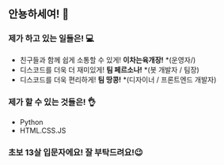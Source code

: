 ## 안뇽하세여! 👋

### 제가 하고 있는 일들은! 💻
- 친구들과 함께 쉽게 소통할 수 있게! **이차는육개장!** *(운영자/)
- 디스코드를 더욱 더 재미있게! **팀 페르소나!** *(봇 개발자 / 팀장)
- 디스코드를 더욱 편리하게! **팀 땅콩!** *(디자이너 / 프론트엔드 개발자)

### 제가 할 수 있는 것들은! 👌
- Python
- HTML.CSS.JS

### 초보 13살 입문자에요! 잘 부탁드려요!😉


<!--
**nyaco0125/Nyaco0125** is a ✨ _special_ ✨ repository because its `README.md` (this file) appears on your GitHub profile.

Here are some ideas to get you started:


